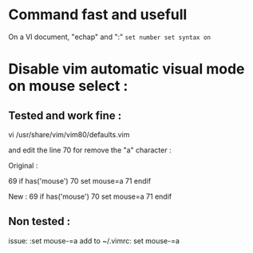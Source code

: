 # Command fast and usefull

On a VI document, "echap" and ":"
`
set number
set syntax on
`

# Disable vim automatic visual mode on mouse select :

## Tested and work fine :

vi /usr/share/vim/vim80/defaults.vim

and edit the line 70 for remove the "a" character :

Original :

 69 if has('mouse')
 70   set mouse=a
 71 endif

New :
 69 if has('mouse')
 70   set mouse=a
 71 endif

## Non tested :

issue: :set mouse-=a
add to ~/.vimrc: set mouse-=a 

